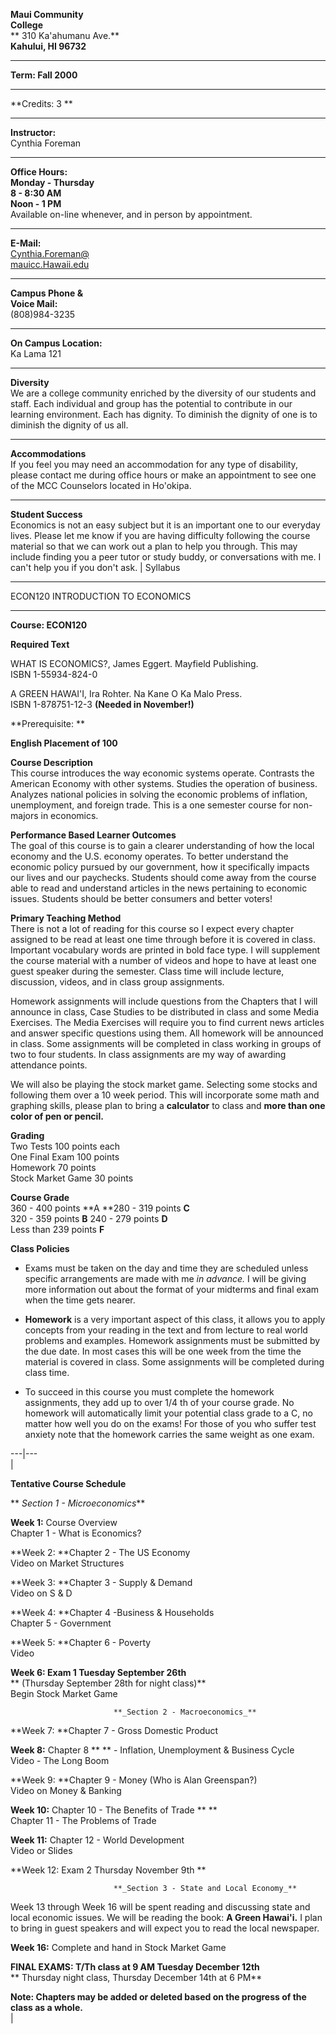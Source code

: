   **Maui Community**  
**College**  
**  310 Ka'ahumanu Ave.**  
**Kahului, HI   96732**  
 **********  
  **Term: Fall 2000**  
**********  
  **Credits: 3  **  
**********  
  **Instructor:**  
Cynthia Foreman  
 **********  
  **Office Hours:**  
**Monday - Thursday**  
**8 - 8:30 AM**  
**Noon - 1 PM**  
Available on-line whenever, and in person by appointment.  
**********  
  **E-Mail:**  
[Cynthia.Foreman@](mailto:Cynthia.Foreman@mauicc.Hawaii.Edu)  
[mauicc.Hawaii.edu](mailto:Cynthia.Foreman@mauicc.Hawaii.Edu)  
 **********  
  **Campus Phone &**  
**Voice Mail:**  
(808)984-3235  
*********  
**On Campus Location:**  
Ka Lama 121  
*********  
  **Diversity**  
 We are a college community enriched by the diversity of our students and
staff. Each individual and group has the potential to contribute in our
learning environment. Each has dignity. To diminish the dignity of one is to
diminish the dignity of us all.  
 **********  
    
    
    
    
    
    
    
    
    


**Accommodations**  
 If you feel you may need an accommodation for any type of disability, please
contact me during office hours or make an appointment to see one of the MCC
Counselors located in Ho'okipa.  
 *********  
**Student Success**  
Economics is not an easy subject but it is an important one to our everyday
lives.  Please let me know if you are having difficulty following the course
material so that we can work out a plan to help you through.  This may include
finding you a peer tutor or study buddy, or conversations with me.  I can't
help you if you don't ask. | Syllabus

* * *

ECON120 INTRODUCTION TO ECONOMICS

* * *

  
**Course: ECON120**

  **Required Text**

WHAT IS ECONOMICS?,  James Eggert.  Mayfield Publishing.  
ISBN 1-55934-824-0

A GREEN HAWAI'I, Ira Rohter.  Na Kane O Ka Malo Press.  
ISBN 1-878751-12-3 **(Needed in November!)**

**Prerequisite:  **

**English Placement of 100**

**Course Description**  
This course introduces the way economic systems operate.  Contrasts the
American Economy with other systems.  Studies the operation of business.
Analyzes national policies in solving the economic problems of inflation,
unemployment, and foreign trade.  This is a one semester course for non-majors
in economics.

**Performance Based Learner Outcomes**  
The goal of this course is to gain a clearer understanding of how the local
economy and the U.S. economy operates.  To better understand the economic
policy pursued by our government, how it specifically impacts our lives and
our paychecks.  Students should come away from the course able to read and
understand articles in the news pertaining to economic issues.  Students
should be better consumers and better voters!

**Primary Teaching Method**  
There is not a lot of reading for this course so I expect every chapter
assigned to be read at least one time through before it is covered in class.
Important vocabulary words are printed in bold face type. I will supplement
the course material with a number of videos and hope to have at least one
guest speaker during the semester.  Class time will include lecture,
discussion, videos, and in class group assignments.

Homework assignments will include questions from the Chapters that I will
announce in class, Case Studies to be distributed in class and some Media
Exercises.  The Media Exercises will require you to find current news articles
and answer specific questions using them.  All homework will be announced in
class.  Some assignments will be completed in class working in groups of two
to four students.  In class assignments are my way of awarding attendance
points.  
    


We will also be playing the stock market game.  Selecting some stocks and
following them over a 10 week period.  This will incorporate some math and
graphing skills, please plan to bring a **calculator** to class and **more
than one color of pen or pencil.**

**Grading**  
          Two Tests                                   100 points each    
          One Final Exam                           100 points    
          Homework                                   70 points    
          Stock Market Game                     30 points 

**Course Grade**  
360 - 400 points **A                             **280 - 319 points **C**  
320 - 359 points **B**                             240 - 279 points **D**  
                          Less than 239 points **F**

**Class Policies**

  * Exams must be taken on the day and time they are scheduled unless specific arrangements are made with me _in advance._   I will be giving more information out about the format of your midterms and final exam when the time gets nearer. 



  * **Homework** is a very important aspect of this class, it allows you to apply concepts from your reading in the text and from lecture to real world problems and examples.   Homework assignments must be submitted by the due date. In most cases this will be one week from the time the material is covered in class.  Some assignments will be completed during class time.
  


  * To succeed in this course you must complete the homework assignments, they add up to over 1/4 th of your course grade.  No homework will automatically limit your potential class grade to a C, no matter how well you do on the exams!  For those of you who suffer test anxiety note that the homework carries the same weight as one exam.

  
---|---  
  |

**Tentative Course Schedule**

**                             _Section 1 - Microeconomics_**

**Week 1:** Course Overview  
        Chapter 1 - What is Economics? 

**Week 2:   **Chapter 2 -  The US Economy  
        Video on Market Structures 

**Week 3:   **Chapter 3 -  Supply & Demand  
         Video on S & D 

**Week 4:   **Chapter 4 -Business & Households  
          Chapter 5 - Government 

**Week 5:   **Chapter 6 - Poverty  
          Video 

**Week 6:   Exam 1 Tuesday September 26th**  
**        (Thursday September 28th for night class)**  
          Begin Stock Market Game   
    


                           **_Section 2 - Macroeconomics_**

**Week 7:   **Chapter 7 - Gross Domestic Product

**Week 8:** Chapter 8 ** ** \- Inflation, Unemployment  & Business Cycle  
            Video - The Long Boom 

**Week 9:   **Chapter 9 - Money (Who is Alan Greenspan?)  
            Video on Money & Banking 

**Week 10:** Chapter 10 - The Benefits of Trade ** **  
                  Chapter 11 - The Problems of Trade 

**Week 11:** Chapter 12 - World Development  
             Video or Slides 

**Week 12: Exam 2 Thursday November 9th  **  
    


                           **_Section 3 - State and Local Economy_**

Week 13 through Week 16 will be spent reading and discussing state and local
economic issues.  We will be reading the book: **A Green Hawai'i.** I plan to
bring in guest speakers and will expect you to read the local newspaper.

**Week 16:**   Complete and hand in Stock Market Game

**FINAL EXAMS: T/Th class at 9 AM Tuesday December 12th**  
**           Thursday night class, Thursday December 14th at 6 PM**

**Note: Chapters may be added or deleted based on the progress of the class as
a whole.**  
|

